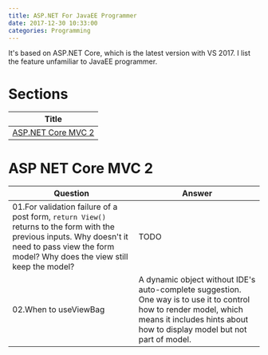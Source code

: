 ```yaml
---
title: ASP.NET For JavaEE Programmer
date: 2017-12-30 10:33:00
categories: Programming
---
```


It's based on ASP.NET Core, which is the latest version with VS 2017. I list the feature unfamiliar to JavaEE programmer.

# Sections

Title |
--- |
[ASP.NET Core MVC 2](#ASP-NET-Core-MVC-2) |

<!-- more -->

# ASP NET Core MVC 2

Question | Answer
--- | ---
01.For validation failure of a post form, `return View()` returns to the form with the previous inputs. Why doesn't it need to pass view the form model? Why does the view still keep the model? | TODO 
02.When to useViewBag | A dynamic object without IDE's auto-complete suggestion. One way is to use it to control how to render model, which means it includes hints about how to display model but not part of model.